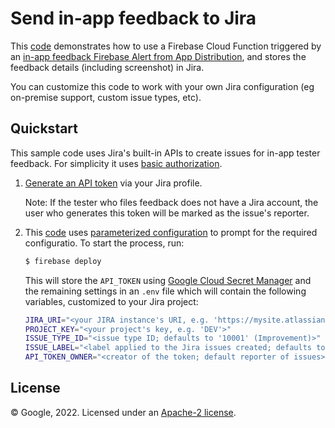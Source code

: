 # Send in-app feedback to Jira

This [code](functions/index.js) demonstrates how to use a Firebase Cloud Function triggered by an
[in-app feedback Firebase Alert from App Distribution](https://firebase.google.com/docs/functions/beta/reference/firebase-functions.alerts.appdistribution.inappfeedbackpayload),
and stores the feedback details (including screenshot) in Jira.

You can customize this code to work with your own Jira configuration (eg on-premise support, custom issue types, etc).

## Quickstart

This sample code uses Jira's built-in APIs to create issues for in-app tester feedback. For simplicity it uses [basic authorization](https://developer.atlassian.com/cloud/jira/platform/basic-auth-for-rest-apis/).

1. [Generate an API token](https://id.atlassian.com/manage-profile/security/api-tokens) via your Jira profile.

   Note: If the tester who files feedback does not have a Jira account, the user who generates this token will be marked as the issue's reporter.

2. This [code](functions/index.js) uses [parameterized configuration](https://firebase.google.com/docs/functions/config-env#params) to prompt for the required configuratio. To start the process, run:
   ```bash
   $ firebase deploy
   ```
   This will store the `API_TOKEN` using [Google Cloud Secret Manager](https://cloud.google.com/secret-manager) and the remaining settings in an `.env` file which will contain the following variables, customized to your Jira project:
   ```bash
   JIRA_URI="<your JIRA instance's URI, e.g. 'https://mysite.atlassian.net'>"
   PROJECT_KEY="<your project's key, e.g. 'DEV'>"
   ISSUE_TYPE_ID="<issue type ID; defaults to '10001' (Improvement)>"
   ISSUE_LABEL="<label applied to the Jira issues created; defaults to 'in-app'>"
   API_TOKEN_OWNER="<creator of the token; default reporter of issues>"
   ```

## License

© Google, 2022. Licensed under an [Apache-2 license](../../LICENSE).
